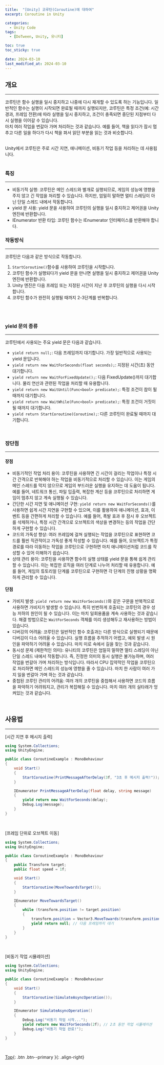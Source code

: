 ```yaml
---
title:  "[Unity] 코루틴(Coroutine)에 대하여"
excerpt: Coroutine in Unity

categories:
  - Unity Code
tags:
  - [DoTween, Unity, 유니티]

toc: true
toc_sticky: true
 
date: 2024-03-10
last_modified_at: 2024-03-10
---
```


## 개요
---
코루틴은 함수 실행을 일시 중지하고 나중에 다시 재개할 수 있도록 하는 기능입니다. 일반적인 함수는 실행이 시작되면 완료될 때까지 실행되지만, 코루틴은 특정 조건(예: 시간 경과, 프레임 전환)에 따라 실행을 일시 중지하고, 조건이 충족되면 중단된 지점부터 다시 실행을 이어갈 수 있습니다. <br>마치 여러 작업을 번갈아 가며 처리하는 것과 같습니다. 예를 들어, 책을 읽다가 잠시 멈추고 다른 일을 하다가 다시 책을 펴서 읽던 부분을 읽는 것과 비슷합니다.<br><br>

Unity에서 코루틴은 주로 시간 지연, 애니메이션, 비동기 작업 등을 처리하는 데 사용됩니다.
<br><br>

### 특징
---
* 비동기적 실행: 코루틴은 메인 스레드와 별개로 실행되므로, 게임의 성능에 영향을 주지 않고 긴 작업을 처리할 수 있습니다. 하지만, 엄밀히 말하면 멀티 스레딩이 아닌 단일 스레드 내에서 작동합니다.
* yield 문 사용: yield 문을 사용하여 코루틴의 실행을 일시 중지하고 제어권을 Unity 엔진에 반환합니다.
* IEnumerator 반환 타입: 코루틴 함수는 IEnumerator 인터페이스를 반환해야 합니다.

### 작동방식
---
코루틴은 다음과 같은 방식으로 작동합니다.

1. ```StartCoroutine()```함수를 사용하여 코루틴을 시작합니다.
2. 코루틴 함수가 실행되다가 yield 문을 만나면 실행을 일시 중지하고 제어권을 Unity 엔진에 반환합니다.
3. Unity 엔진은 다음 프레임 또는 지정된 시간이 지난 후 코루틴의 실행을 다시 시작합니다.
4. 코루틴 함수가 완전히 실행될 때까지 2-3단계를 반복합니다.

<br><br>

### yield 문의 종류
---
코루틴에서 사용되는 주요 yield 문은 다음과 같습니다.

* ```yield return null;```: 다음 프레임까지 대기합니다. 가장 일반적으로 사용되는 yield 문입니다.
* ```yield return new WaitForSeconds(float seconds);```: 지정된 시간(초) 동안 대기합니다.
* ```yield return new WaitForFixedUpdate();```: 다음 FixedUpdate()까지 대기합니다. 물리 연산과 관련된 작업을 처리할 때 유용합니다.
* ```yield return new WaitUntil(Func<bool> predicate);```: 특정 조건이 참이 될 때까지 대기합니다.
* ```yield return new WaitWhile(Func<bool> predicate);```: 특정 조건이 거짓이 될 때까지 대기합니다.
* ```yield return StartCoroutine(Coroutine);```: 다른 코루틴이 완료될 때까지 대기합니다.

<br>

### 장단점
---
#### 장점
* 비동기적인 작업 처리 용이: 코루틴을 사용하면 긴 시간이 걸리는 작업이나 특정 시간 간격으로 반복해야 하는 작업을 비동기적으로 처리할 수 있습니다. 이는 게임의 메인 스레드를 막지 않으므로 게임의 부드러운 실행을 유지하는 데 도움이 됩니다. 예를 들어, 네트워크 통신, 파일 입출력, 복잡한 계산 등을 코루틴으로 처리하면 게임이 멈추지 않고 계속 실행될 수 있습니다.
* 간단한 시간 지연 및 애니메이션 구현: ```yield return new WaitForSeconds()```를 사용하면 쉽게 시간 지연을 구현할 수 있으며, 이를 활용하여 애니메이션, 효과, 이벤트 등을 간편하게 처리할 수 있습니다. 예를 들어, 폭발 효과 후 잠시 후 오브젝트를 삭제하거나, 특정 시간 간격으로 오브젝트의 색상을 변경하는 등의 작업을 간단하게 구현할 수 있습니다.
* 코드의 가독성 향상: 여러 프레임에 걸쳐 실행되는 작업을 코루틴으로 표현하면 코드를 훨씬 직관적이고 가독성 좋게 작성할 수 있습니다. 예를 들어, 오브젝트가 특정 경로를 따라 이동하는 작업을 코루틴으로 구현하면 마치 애니메이션처럼 코드를 작성할 수 있어 이해하기 쉽습니다.
* 상태 관리 용이: 코루틴을 사용하면 함수의 실행 상태를 yield 문을 통해 쉽게 관리할 수 있습니다. 이는 복잡한 로직을 여러 단계로 나누어 처리할 때 유용합니다. 예를 들어, 게임의 튜토리얼 단계를 코루틴으로 구현하면 각 단계의 진행 상황을 명확하게 관리할 수 있습니다.

#### 단점 
* 가비지 발생: ```yield return new WaitForSeconds()```와 같은 구문을 반복적으로 사용하면 가비지가 발생할 수 있습니다. 특히 빈번하게 호출되는 코루틴의 경우 성능 저하의 원인이 될 수 있습니다. 이는 마치 일회용품을 계속 사용하는 것과 같습니다. 해결 방법으로는 ```WaitForSeconds``` 객체를 미리 생성해두고 재사용하는 방법이 있습니다.
* 디버깅의 어려움: 코루틴은 일반적인 함수 호출과는 다른 방식으로 실행되기 때문에 디버깅이 다소 어려울 수 있습니다. 실행 흐름을 추적하기 어렵고, 예외 발생 시 원인을 파악하기 어려울 수 있습니다. 마치 미로 속에서 길을 찾는 것과 같습니다.
* 동시성 문제 (제한적인 의미): 유니티의 코루틴은 엄밀히 말하면 멀티 스레딩이 아닌 단일 스레드 내에서 작동합니다. 즉, 진정한 의미의 동시 실행은 불가능하며, 여러 작업을 번갈아 가며 처리하는 방식입니다. 따라서 CPU 집약적인 작업을 코루틴으로 처리하면 메인 스레드의 성능에 영향을 줄 수 있습니다. 마치 한 사람이 여러 가지 일을 번갈아 가며 하는 것과 같습니다.
* 중첩된 코루틴 관리의 어려움: 여러 개의 코루틴을 중첩해서 사용하면 코드의 흐름을 파악하기 어려워지고, 관리가 복잡해질 수 있습니다. 마치 여러 개의 실타래가 엉켜있는 것과 같습니다.

<br>

## 사용법
---

[시간 지연 후 메시지 출력]
```c#
using System.Collections;
using UnityEngine;

public class CoroutineExample : MonoBehaviour
{
    void Start()
    {
        StartCoroutine(PrintMessageAfterDelay(3f, "3초 후 메시지 출력!"));
    }

    IEnumerator PrintMessageAfterDelay(float delay, string message)
    {
        yield return new WaitForSeconds(delay);
        Debug.Log(message);
    }
}
```
<br>

[프레임 단위로 오브젝트 이동]
```c#
using System.Collections;
using UnityEngine;

public class CoroutineExample : MonoBehaviour
{
    public Transform target;
    public float speed = 1f;

    void Start()
    {
        StartCoroutine(MoveTowardsTarget());
    }

    IEnumerator MoveTowardsTarget()
    {
        while (transform.position != target.position)
        {
            transform.position = Vector3.MoveTowards(transform.position, target.position, speed * Time.deltaTime);
            yield return null; // 다음 프레임까지 대기
        }
    }
}
```
<br>

[비동기 작업 시뮬레이션]
```c#
using System.Collections;
using UnityEngine;

public class CoroutineExample : MonoBehaviour
{
    void Start()
    {
        StartCoroutine(SimulateAsyncOperation());
    }

    IEnumerator SimulateAsyncOperation()
    {
        Debug.Log("비동기 작업 시작...");
        yield return new WaitForSeconds(2f); // 2초 동안 작업 시뮬레이션
        Debug.Log("비동기 작업 완료!");
    }
}
```


<br>

[Top](#){: .btn .btn--primary }{: .align-right}